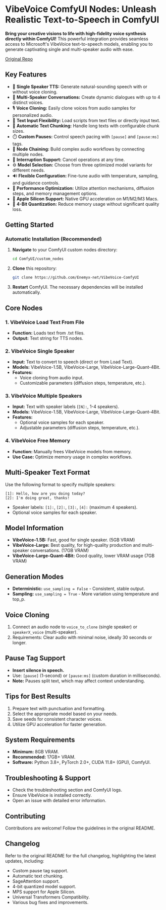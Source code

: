# VibeVoice ComfyUI Nodes: Unleash Realistic Text-to-Speech in ComfyUI

**Bring your creative visions to life with high-fidelity voice synthesis directly within ComfyUI!** This powerful integration provides seamless access to Microsoft's VibeVoice text-to-speech models, enabling you to generate captivating single and multi-speaker audio with ease.

[Original Repo](https://github.com/Enemyx-net/VibeVoice-ComfyUI)

## Key Features

*   🎤 **Single Speaker TTS:** Generate natural-sounding speech with or without voice cloning.
*   👥 **Multi-Speaker Conversations:** Create dynamic dialogues with up to 4 distinct voices.
*   🎙️ **Voice Cloning:** Easily clone voices from audio samples for personalized audio.
*   📝 **Text Input Flexibility:** Load scripts from text files or directly input text.
*   📏 **Automatic Text Chunking:** Handle long texts with configurable chunk sizes.
*   ⏱️ **Custom Pauses:** Control speech pacing with `[pause]` and `[pause:ms]` tags.
*   🔗 **Node Chaining:** Build complex audio workflows by connecting multiple nodes.
*   🛑 **Interruption Support:** Cancel operations at any time.
*   ⚙️ **Model Selection:** Choose from three optimized model variants for different needs.
*   🔊 **Flexible Configuration:** Fine-tune audio with temperature, sampling, and guidance controls.
*   🚀 **Performance Optimization:** Utilize attention mechanisms, diffusion steps, and memory management options.
*   🍎 **Apple Silicon Support:** Native GPU acceleration on M1/M2/M3 Macs.
*   💾 **4-Bit Quantization:** Reduce memory usage without significant quality loss.

## Getting Started

### Automatic Installation (Recommended)

1.  **Navigate** to your ComfyUI custom nodes directory:
    ```bash
    cd ComfyUI/custom_nodes
    ```
2.  **Clone** this repository:
    ```bash
    git clone https://github.com/Enemyx-net/VibeVoice-ComfyUI
    ```
3.  **Restart** ComfyUI. The necessary dependencies will be installed automatically.

## Core Nodes

### 1. VibeVoice Load Text From File

*   **Function:** Loads text from .txt files.
*   **Output:** Text string for TTS nodes.

### 2. VibeVoice Single Speaker

*   **Input:** Text to convert to speech (direct or from Load Text).
*   **Models:** VibeVoice-1.5B, VibeVoice-Large, VibeVoice-Large-Quant-4Bit.
*   **Features:**
    *   Voice cloning from audio input.
    *   Customizable parameters (diffusion steps, temperature, etc.).

### 3. VibeVoice Multiple Speakers

*   **Input:** Text with speaker labels (`[N]:`, 1-4 speakers).
*   **Models:** VibeVoice-1.5B, VibeVoice-Large, VibeVoice-Large-Quant-4Bit.
*   **Features:**
    *   Optional voice samples for each speaker.
    *   Adjustable parameters (diffusion steps, temperature, etc.).

### 4. VibeVoice Free Memory

*   **Function:** Manually frees VibeVoice models from memory.
*   **Use Case:** Optimize memory usage in complex workflows.

## Multi-Speaker Text Format

Use the following format to specify multiple speakers:

```
[1]: Hello, how are you doing today?
[2]: I'm doing great, thanks!
```

*   Speaker labels: `[1]:`, `[2]:`, `[3]:`, `[4]:` (maximum 4 speakers).
*   Optional voice samples for each speaker.

## Model Information

*   **VibeVoice-1.5B:** Fast, good for single speaker. (5GB VRAM)
*   **VibeVoice-Large:** Best quality, for high-quality production and multi-speaker conversations. (17GB VRAM)
*   **VibeVoice-Large-Quant-4Bit:** Good quality, lower VRAM usage (7GB VRAM)

## Generation Modes

*   **Deterministic:** `use_sampling = False` - Consistent, stable output.
*   **Sampling:** `use_sampling = True` - More variation using temperature and top_p.

## Voice Cloning

1.  Connect an audio node to `voice_to_clone` (single speaker) or `speakerX_voice` (multi-speaker).
2.  Requirements: Clear audio with minimal noise, ideally 30 seconds or longer.

## Pause Tag Support

*   **Insert silence in speech.**
*   Use: `[pause]` (1-second) or `[pause:ms]` (custom duration in milliseconds).
*   **Note:** Pauses split text, which may affect context understanding.

## Tips for Best Results

1.  Prepare text with punctuation and formatting.
2.  Select the appropriate model based on your needs.
3.  Save seeds for consistent character voices.
4.  Utilize GPU acceleration for faster generation.

## System Requirements

*   **Minimum:** 8GB VRAM.
*   **Recommended:** 17GB+ VRAM.
*   **Software:** Python 3.8+, PyTorch 2.0+, CUDA 11.8+ (GPU), ComfyUI.

## Troubleshooting & Support

*   Check the troubleshooting section and ComfyUI logs.
*   Ensure VibeVoice is installed correctly.
*   Open an issue with detailed error information.

## Contributing

Contributions are welcome! Follow the guidelines in the original README.

## Changelog

Refer to the original README for the full changelog, highlighting the latest updates, including:

*   Custom pause tag support.
*   Automatic text chunking.
*   SageAttention support.
*   4-bit quantized model support.
*   MPS support for Apple Silicon.
*   Universal Transformers Compatibility.
*   Various bug fixes and improvements.